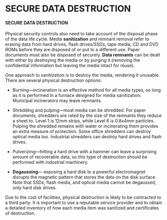 # SECURE DATA DESTRUCTION

#### SECURE DATA DESTRUCTION

Physical security controls also need to take account of the disposal phase of the data life cycle. Media **sanitization** and remnant removal refer to erasing data from hard drives, flash drives/SSDs, tape media, CD and DVD ROMs before they are disposed of or put to a different use. Paper documents must also be disposed of securely. **Data remnants** can be dealt with either by destroying the media or by purging it (removing the confidential information but leaving the media intact for reuse).

One approach to sanitization is to destroy the media, rendering it unusable. There are several physical destruction options:

-   Burning—incineration is an effective method for all media types, so long as it is performed in a furnace designed for media sanitization. Municipal incinerators may leave remnants.

  

-   Shredding and pulping—most media can be shredded. For paper documents, shredders are rated by the size of the remnants they reduce a sheet to. Level 1 is 12mm strips, while Level 6 is 0.8x4mm particles. Pulping the shredded remains with water or incinerating them provides an extra measure of protection. Some office shredders can destroy optical media too. Industrial shredders can destroy hard drives and flash drives.
  
-   Pulverizing—hitting a hard drive with a hammer can leave a surprising amount of recoverable data, so this type of destruction should be performed with industrial machinery.
  
-   **Degaussing**— exposing a hard disk to a powerful electromagnet disrupts the magnetic pattern that stores the data on the disk surface. Note that SSDs, flash media, and optical media cannot be degaussed, only hard disk drives.
  

Due to the cost of facilities, physical destruction is likely to be contracted to a third party. It is important to use a reputable service provider and to obtain a detailed inventory of how each media item was sanitized and certificates of destruction.